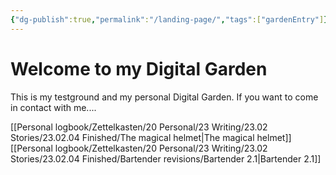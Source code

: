 ```yaml
---
{"dg-publish":true,"permalink":"/landing-page/","tags":["gardenEntry"]}
---
```


# Welcome to my Digital Garden

This is my testground and my personal Digital Garden. If you want to come in contact with me....

[[Personal logbook/Zettelkasten/20 Personal/23 Writing/23.02 Stories/23.02.04 Finished/The magical helmet\|The magical helmet]]  
[[Personal logbook/Zettelkasten/20 Personal/23 Writing/23.02 Stories/23.02.04 Finished/Bartender revisions/Bartender 2.1\|Bartender 2.1]]
